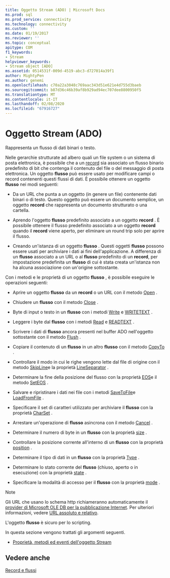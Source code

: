```yaml
---
title: Oggetto Stream (ADO) | Microsoft Docs
ms.prod: sql
ms.prod_service: connectivity
ms.technology: connectivity
ms.custom: ''
ms.date: 01/19/2017
ms.reviewer: ''
ms.topic: conceptual
apitype: COM
f1_keywords:
- Stream
helpviewer_keywords:
- Stream object [ADO]
ms.assetid: 0514531f-009d-4519-abc3-d727014a39f1
author: MightyPen
ms.author: genemi
ms.openlocfilehash: c70a22a3048c769aac343d51e621e4d755d3baeb
ms.sourcegitcommit: b87d36c46b39af8b929ad94ec707dee8800950f5
ms.translationtype: MT
ms.contentlocale: it-IT
ms.lasthandoff: 02/08/2020
ms.locfileid: "67916727"
---
```

# <a name="stream-object-ado"></a>Oggetto Stream (ADO)
Rappresenta un flusso di dati binari o testo.  
  
 Nelle gerarchie strutturate ad albero quali un file system o un sistema di posta elettronica, è possibile che a un [record](../../../ado/reference/ado-api/record-object-ado.md) sia associato un flusso binario predefinito di bit che contenga il contenuto del file o del messaggio di posta elettronica. Un oggetto **flusso** può essere usato per modificare campi o record contenenti questi flussi di dati. È possibile ottenere un oggetto **flusso** nei modi seguenti:  
  
-   Da un URL che punta a un oggetto (in genere un file) contenente dati binari o di testo. Questo oggetto può essere un documento semplice, un oggetto **record** che rappresenta un documento strutturato o una cartella.  
  
-   Aprendo l'oggetto **flusso** predefinito associato a un oggetto **record** . È possibile ottenere il flusso predefinito associato a un oggetto **record** quando il **record** viene aperto, per eliminare un round trip solo per aprire il flusso.  
  
-   Creando un'istanza di un oggetto **flusso** . Questi oggetti **flusso** possono essere usati per archiviare i dati ai fini dell'applicazione. A differenza di un **flusso** associato a un URL o al **flusso** predefinito di un **record**, per impostazione predefinita un **flusso** di cui è stata creata un'istanza non ha alcuna associazione con un'origine sottostante.  
  
 Con i metodi e le proprietà di un oggetto **flusso** , è possibile eseguire le operazioni seguenti:  
  
-   Aprire un oggetto **flusso** da un **record** o un URL con il metodo [Open](../../../ado/reference/ado-api/open-method-ado-stream.md) .  
  
-   Chiudere un **flusso** con il metodo [Close](../../../ado/reference/ado-api/close-method-ado.md) .  
  
-   Byte di input o testo in un **flusso** con i metodi [Write](../../../ado/reference/ado-api/write-method.md) e [WRITETEXT](../../../ado/reference/ado-api/writetext-method.md) .  
  
-   Leggere i byte dal **flusso** con i metodi [Read](../../../ado/reference/ado-api/read-method.md) e [READTEXT](../../../ado/reference/ado-api/readtext-method.md) .  
  
-   Scrivere i dati di **flusso** ancora presenti nel buffer ADO nell'oggetto sottostante con il metodo [Flush](../../../ado/reference/ado-api/flush-method-ado.md) .  
  
-   Copiare il contenuto di un **flusso** in un altro **flusso** con il metodo [CopyTo](../../../ado/reference/ado-api/copyto-method-ado.md) .  
  
-   Controllare il modo in cui le righe vengono lette dal file di origine con il metodo [SkipLine](../../../ado/reference/ado-api/skipline-method.md)e la proprietà [LineSeparator](../../../ado/reference/ado-api/lineseparator-property-ado.md) .  
  
-   Determinare la fine della posizione del flusso con la proprietà [EOS](../../../ado/reference/ado-api/eos-property.md)e il metodo [SetEOS](../../../ado/reference/ado-api/seteos-method.md) .  
  
-   Salvare e ripristinare i dati nei file con i metodi [SaveToFile](../../../ado/reference/ado-api/savetofile-method.md)e [LoadFromFile](../../../ado/reference/ado-api/loadfromfile-method-ado.md) .  
  
-   Specificare il set di caratteri utilizzato per archiviare il **flusso** con la proprietà [CharSet](../../../ado/reference/ado-api/charset-property-ado.md) .  
  
-   Arrestare un'operazione di **flusso** asincrona con il metodo [Cancel](../../../ado/reference/ado-api/cancel-method-ado.md) .  
  
-   Determinare il numero di byte in un **flusso** con la proprietà [size](../../../ado/reference/ado-api/size-property-ado-stream.md) .  
  
-   Controllare la posizione corrente all'interno di un **flusso** con la proprietà [position](../../../ado/reference/ado-api/position-property-ado.md) .  
  
-   Determinare il tipo di dati in un **flusso** con la proprietà [Type](../../../ado/reference/ado-api/type-property-ado-stream.md) .  
  
-   Determinare lo stato corrente del **flusso** (chiuso, aperto o in esecuzione) con la proprietà [state](../../../ado/reference/ado-api/state-property-ado.md) .  
  
-   Specificare la modalità di accesso per il **flusso** con la proprietà [mode](../../../ado/reference/ado-api/mode-property-ado.md) .  
  
> [!NOTE]
>  Gli URL che usano lo schema http richiameranno automaticamente il [provider di Microsoft OLE DB per la pubblicazione Internet](../../../ado/guide/appendixes/microsoft-ole-db-provider-for-internet-publishing.md). Per ulteriori informazioni, vedere [URL assoluto e relativo](../../../ado/guide/data/absolute-and-relative-urls.md).  
  
 L'oggetto **flusso** è sicuro per lo scripting.  
  
 In questa sezione vengono trattati gli argomenti seguenti.  
  
-   [Proprietà, metodi ed eventi dell'oggetto Stream](../../../ado/reference/ado-api/stream-object-properties-methods-and-events.md)  
  
## <a name="see-also"></a>Vedere anche  
 [Record e flussi](../../../ado/guide/data/records-and-streams.md)
